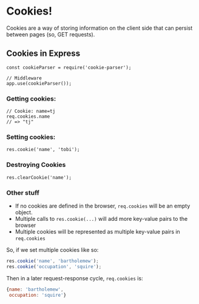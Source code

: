 # Cookies!

Cookies are a way of storing information on the client side that can persist between pages (so, GET requests).

## Cookies in Express

```
const cookieParser = require('cookie-parser');

// Middleware
app.use(cookieParser());

```

### Getting cookies:
```
// Cookie: name=tj
req.cookies.name
// => "tj"
```

### Setting cookies:
```
res.cookie('name', 'tobi');
```

### Destroying Cookies
```
res.clearCookie('name');
```

### Other stuff

- If no cookies are defined in the browser, `req.cookies` will be an empty object.
- Multiple calls to `res.cookie(...)` will add more key-value pairs to the browser
- Multiple cookies will be represented as multiple key-value pairs in `req.cookies`

So, if we set multiple cookies like so:

```javascript
res.cookie('name', 'bartholemew');
res.cookie('occupation', 'squire');
```

Then in a later request-response cycle, `req.cookies` is:

```javascript
{name: 'bartholemew',
 occupation: 'squire'}
```
